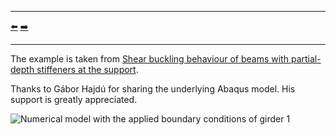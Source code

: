 ***
[⬅️](../007/README.md "Previous example")
[➡️](../008/README.md "Next example")
***

The example is taken from [Shear buckling behaviour of beams with partial-depth stiffeners at the support](https://doi.org/10.1016/j.tws.2024.112622).

Thanks to Gábor Hajdú for sharing the underlying Abaqus model. His support is greatly appreciated.

![Numerical model with the applied boundary conditions of girder 1](girder.png "Numerical model with the applied boundary conditions of girder 1")

